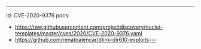 ---
id: CVE-2020-9376
pocs:
  - https://raw.githubusercontent.com/projectdiscovery/nuclei-templates/master/cves/2020/CVE-2020-9376.yaml
  - https://github.com/renatoalencar/dlink-dir610-exploits---
